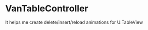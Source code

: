 VanTableController
==================

It helps me create delete/insert/reload animations for UITableView 